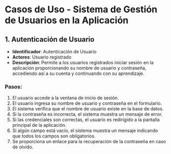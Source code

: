 # Casos de Uso - Sistema de Gestión de Usuarios en la Aplicación

## 1. Autenticación de Usuario

- **Identificador**: Autenticación de Usuario  
- **Actores**: Usuario registrado  
- **Descripción**: Permite a los usuarios registrados iniciar sesión en la aplicación proporcionando su nombre de usuario y contraseña, accediendo así a su cuenta y continuando con su aprendizaje.  

### Pasos:  
1. El usuario accede a la ventana de inicio de sesión.  
2. El usuario ingresa su nombre de usuario y contraseña en el formulario.  
3. El sistema verifica que el nombre de usuario existe en la base de datos.  
4. Si la contraseña es incorrecta, el sistema muestra un mensaje de error.  
5. Si las credenciales son correctas, el usuario es redirigido a la pantalla principal de la aplicación.  
6. Si algún campo está vacío, el sistema muestra un mensaje indicando que todos los campos son obligatorios.  
7. Se proporciona un enlace para la recuperación de la contraseña en caso de olvido.  
